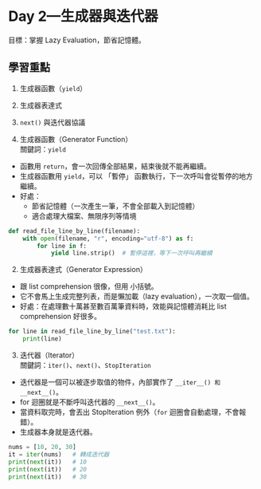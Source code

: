 # Day 2—生成器與迭代器  
目標：掌握 Lazy Evaluation，節省記憶體。

## 學習重點  
1. 生成器函數（`yield`）  
2. 生成器表達式
3. `next()` 與迭代器協議

1. 生成器函數（Generator Function）  
關鍵詞：`yield`  
- 函數用 `return`，會一次回傳全部結果，結束後就不能再繼續。
- 生成器函數用 `yield`，可以 「暫停」 函數執行，下一次呼叫會從暫停的地方繼續。
- 好處：
    * 節省記憶體（一次產生一筆，不會全部載入到記憶體）
    * 適合處理大檔案、無限序列等情境
```python
def read_file_line_by_line(filename):
    with open(filename, "r", encoding="utf-8") as f:
        for line in f:
            yield line.strip()  # 暫停這裡，等下一次呼叫再繼續
```

2. 生成器表達式（Generator Expression）
- 跟 list comprehension 很像，但用 小括號。
- 它不會馬上生成完整列表，而是懶加載（lazy evaluation），一次取一個值。
- 好處：在處理數十萬甚至數百萬筆資料時，效能與記憶體消耗比 list comprehension 好很多。
```python
for line in read_file_line_by_line("test.txt"):
    print(line)
```

3. 迭代器（Iterator）  
關鍵詞：`iter()`、`next()`、`StopIteration`
- 迭代器是一個可以被逐步取值的物件，內部實作了 `__iter__() 和 __next__()`。
- for 迴圈就是不斷呼叫迭代器的 `__next__()`。
- 當資料取完時，會丟出 StopIteration 例外（`for` 迴圈會自動處理，不會報錯）。
- 生成器本身就是迭代器。
```python
nums = [10, 20, 30]
it = iter(nums)   # 轉成迭代器
print(next(it))   # 10
print(next(it))   # 20
print(next(it))   # 30
```